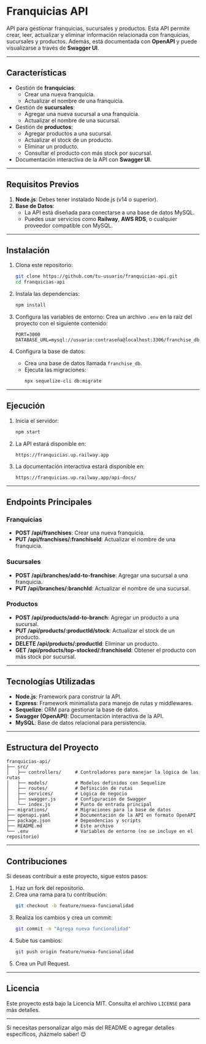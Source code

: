 # **Franquicias API**

API para gestionar franquicias, sucursales y productos. Esta API permite crear, leer, actualizar y eliminar información relacionada con franquicias, sucursales y productos. Además, está documentada con **OpenAPI** y puede visualizarse a través de **Swagger UI**.

---

## **Características**

- Gestión de **franquicias**:
  - Crear una nueva franquicia.
  - Actualizar el nombre de una franquicia.
- Gestión de **sucursales**:
  - Agregar una nueva sucursal a una franquicia.
  - Actualizar el nombre de una sucursal.
- Gestión de **productos**:
  - Agregar productos a una sucursal.
  - Actualizar el stock de un producto.
  - Eliminar un producto.
  - Consultar el producto con más stock por sucursal.
- Documentación interactiva de la API con **Swagger UI**.

---

## **Requisitos Previos**

1. **Node.js**: Debes tener instalado Node.js (v14 o superior).
2. **Base de Datos**:
   - La API está diseñada para conectarse a una base de datos MySQL.
   - Puedes usar servicios como **Railway**, **AWS RDS**, o cualquier proveedor compatible con MySQL.

---

## **Instalación**

1. Clona este repositorio:
   ```bash
   git clone https://github.com/tu-usuario/franquicias-api.git
   cd franquicias-api
   ```

2. Instala las dependencias:
   ```bash
   npm install
   ```

3. Configura las variables de entorno:
   Crea un archivo `.env` en la raíz del proyecto con el siguiente contenido:
   ```env
   PORT=3000
   DATABASE_URL=mysql://usuario:contraseña@localhost:3306/franchise_db
   ```

4. Configura la base de datos:
   - Crea una base de datos llamada `franchise_db`.
   - Ejecuta las migraciones:
     ```bash
     npx sequelize-cli db:migrate
     ```

---

## **Ejecución**

1. Inicia el servidor:
   ```bash
   npm start
   ```

2. La API estará disponible en:
   ```
   https://franquicias.up.railway.app
   ```

3. La documentación interactiva estará disponible en:
   ```
   https://franquicias.up.railway.app/api-docs/
   ```

---

## **Endpoints Principales**

### **Franquicias**
- **POST /api/franchises**: Crear una nueva franquicia.
- **PUT /api/franchises/:franchiseId**: Actualizar el nombre de una franquicia.

### **Sucursales**
- **POST /api/branches/add-to-franchise**: Agregar una sucursal a una franquicia.
- **PUT /api/branches/:branchId**: Actualizar el nombre de una sucursal.

### **Productos**
- **POST /api/products/add-to-branch**: Agregar un producto a una sucursal.
- **PUT /api/products/:productId/stock**: Actualizar el stock de un producto.
- **DELETE /api/products/:productId**: Eliminar un producto.
- **GET /api/products/top-stocked/:franchiseId**: Obtener el producto con más stock por sucursal.

---

## **Tecnologías Utilizadas**

- **Node.js**: Framework para construir la API.
- **Express**: Framework minimalista para manejo de rutas y middlewares.
- **Sequelize**: ORM para gestionar la base de datos.
- **Swagger (OpenAPI)**: Documentación interactiva de la API.
- **MySQL**: Base de datos relacional para persistencia.

---

## **Estructura del Proyecto**

```
franquicias-api/
├── src/
│   ├── controllers/     # Controladores para manejar la lógica de las rutas
│   ├── models/          # Modelos definidos con Sequelize
│   ├── routes/          # Definición de rutas
│   ├── services/        # Lógica de negocio
│   ├── swagger.js       # Configuración de Swagger
│   └── index.js         # Punto de entrada principal
├── migrations/          # Migraciones para la base de datos
├── openapi.yaml         # Documentación de la API en formato OpenAPI
├── package.json         # Dependencias y scripts
├── README.md            # Este archivo
└── .env                 # Variables de entorno (no se incluye en el repositorio)
```

---

## **Contribuciones**

Si deseas contribuir a este proyecto, sigue estos pasos:

1. Haz un fork del repositorio.
2. Crea una rama para tu contribución:
   ```bash
   git checkout -b feature/nueva-funcionalidad
   ```
3. Realiza los cambios y crea un commit:
   ```bash
   git commit -m "Agrega nueva funcionalidad"
   ```
4. Sube tus cambios:
   ```bash
   git push origin feature/nueva-funcionalidad
   ```
5. Crea un Pull Request.

---

## **Licencia**

Este proyecto está bajo la Licencia MIT. Consulta el archivo `LICENSE` para más detalles.

---

Si necesitas personalizar algo más del README o agregar detalles específicos, ¡házmelo saber! 😊


